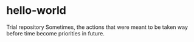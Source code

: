 # hello-world
Trial repository
Sometimes, the actions that were meant to be taken way before time become priorities in future.
